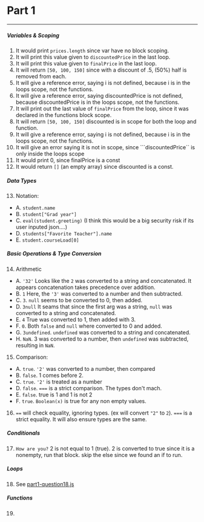 # Part 1
---
##### Variables & Scoping
1. It would print ```prices.length``` since var have no block scoping. 
2. It will print this value given to ```discountedPrice``` in the last loop. 
3. It will print this value given to ```finalPrice``` in the last loop.
4. It will return ```[50, 100, 150]``` since with a discount of .5, (50%) half is removed from each.
5. It will give a reference error, saying i is not defined, because i is in the loops scope, not the functions.
6. It will give a reference error, saying discountedPrice is not defined, because discountedPrice is in the loops scope, not the functions.
7. It will print out the last value of ```finalPrice``` from the loop, since it was declared in the functions block scope.
8. It will return ```[50, 100, 150]``` discounted is in scope for both the loop and function.
9. It will give a reference error, saying i is not defined, because i is in the loops scope, not the functions.
10. It will give an error saying it is not in scope, since ```discountedPrice`` is only inside the loops scope
11. It would print 0, since finalPrice is a const
12. It would return ```[]``` (an empty array) since discounted is a const.
##### Data Types
13. Notation:
  * A. `student.name`
  * B. `student["Grad year"]`
  * C. `eval(student.greeting)` (I think this would be a big security risk if its user inputed json....)
  * D. `students["Favorite Teacher"].name`
  * E. `student.courseLoad[0]`
##### Basic Operations & Type Conversion

14. Arithmetic
  * A. `'32'` Looks like the `2` was converted to a string and concatenated. It appears concatenation takes precedence over addition.
  * B. `1` Here, the `'3'` was converted to a number and then subtracted.
  * C. `3`. `null` seems to be converted to 0, then added.
  * D. `3null` It seams that since the first arg was a string, `null` was converted to a string and concatenated.
  * E. `4` True was converted to 1, then added with 3.
  * F. `0`. Both `false` and `null` where converted to 0 and added.
  * G. `3undefined`. `undefined` was converted to a string and concatenated.
  * H. `NaN`. 3 was converted to a number, then `undefined` was subtracted, resulting in `NaN`.
15. Comparison:
  * A. `true`. `'2'` was converted to a number, then compared
  * B. `false`. 1 comes before 2.
  * C. `true`. `'2'` is treated as a number
  * D. `false`. `===` is a strict comparison. The types don't mach.
  * E. `false`. true is 1 and 1 is not 2
  * F. `true`. `Boolean(x)` is true for any non empty values.
16. `==` will check equality, ignoring types. (ex will convert `"2"` to `2`). `===` is a strict equality. It will also ensure types are the same.
##### Conditionals 
17. `How are you?` 2 is not equal to 1 (true). 2 is converted to true since it is a nonempty, run that block. skip the else since we found an if to run.
##### Loops
18. See [part1-question18.js](https://github.com/Michaelmvv/wi21-cse110-lab4/blob/main/part1/part1-question18.js)
##### Functions
19. 